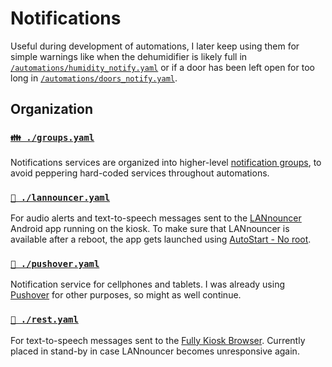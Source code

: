 # Notifications

Useful during development of automations, I later keep using them for simple warnings like when the dehumidifier is likely full in [`/automations/humidity_notify.yaml`](../automations/humidity_notify.yaml)  or if a door has been left open for too long in [`/automations/doors_notify.yaml`](../automations/doors_notify.yaml).

## Organization

### [`👪 ./groups.yaml`](groups.yaml)

Notifications services are organized into higher-level [notification groups](https://home-assistant.io/components/notify.group/), to avoid peppering hard-coded services throughout automations.


### [`📢 ./lannouncer.yaml`](lannouncer.yaml)

For audio alerts and text-to-speech messages sent to the [LANnouncer](http://www.keybounce.com/lannouncer/) Android app running on the kiosk. To make sure that LANnouncer is available after a reboot, the app gets launched using [AutoStart - No root](https://play.google.com/store/apps/details?id=com.autostart).


### [`💬 ./pushover.yaml`](pushover.yaml)

Notification service for cellphones and tablets. I was already using [Pushover](https://pushover.net) for other purposes, so might as well continue.


### [`🔗 ./rest.yaml`](rest.yaml)

For text-to-speech messages sent to the [Fully Kiosk Browser](http://www.keybounce.com/lannouncer/). Currently placed in stand-by in case LANnouncer becomes unresponsive again.
